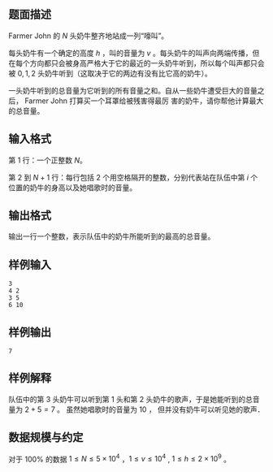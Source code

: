 ## 题面描述
Farmer John 的 $N$ 头奶牛整齐地站成一列“嚎叫”。

每头奶牛有一个确定的高度 $h$ ，叫的音量为 $v$ 。每头奶牛的叫声向两端传播，但在每个方向都只会被身高严格大于它的最近的一头奶牛听到，所以每个叫声都只会 被 $0,1,2$ 头奶牛听到（这取决于它的两边有没有比它高的奶牛）。

一头奶牛听到的总音量为它听到的所有音量之和。自从一些奶牛遭受巨大的音量之后， Farmer John 打算买一个耳罩给被残害得最厉 害的奶牛，请你帮他计算最大的总音量。

## 输入格式
第 $1$ 行：一个正整数 $N$。

第 $2$ 到 $N+1$ 行：每行包括 $2$ 个用空格隔开的整数，分别代表站在队伍中第 $i$ 个位置的奶牛的身高以及她唱歌时的音量。
## 输出格式
输出一行一个整数，表示队伍中的奶牛所能听到的最高的总音量。
## 样例输入
```
3
4 2
3 5
6 10
```
## 样例输出
```
7
```
## 样例解释
队伍中的第 $3$ 头奶牛可以听到第 $1$ 头和第 $2$ 头奶牛的歌声，于是她能听到的总音量为 $2+5=7$ 。 虽然她唱歌时的音量为 $10$ ， 但并没有奶牛可以听见她的歌声．
## 数据规模与约定
对于 100\% 的数据 $1\leq N \leq 5\times 10^4$ ，$1 \leq v \leq 10^4$ , $1\leq h \leq 2\times 10^9$ 。
